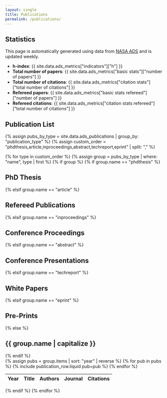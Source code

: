 ```yaml
---
layout: single
title: Publications
permalink: /publications/
---
```


## Statistics

This page is automatically generated using data from [NASA ADS](https://ui.adsabs.harvard.edu) and is updated weekly.

- **h-index**: {{ site.data.ads_metrics["indicators"]["h"] }}
- **Total number of papers**: {{ site.data.ads_metrics["basic stats"]["number of papers"] }}
- **Total number of citations**: {{ site.data.ads_metrics["citation stats"]["total number of citations"] }}
- **Refereed papers**: {{ site.data.ads_metrics["basic stats refereed"]["number of papers"] }}
- **Refereed citations**: {{ site.data.ads_metrics["citation stats refereed"]["total number of citations"] }}

## Publication List

{% assign pubs_by_type = site.data.ads_publications | group_by: "publication_type" %}
{% assign custom_order = "phdthesis,article,inproceedings,abstract,techreport,eprint" | split: "," %}

{% for type in custom_order %}
{% assign group = pubs_by_type | where: "name", type | first %}
{% if group %}
{% if group.name == "phdthesis" %}

<h2>PhD Thesis</h2>
{% elsif group.name == "article" %}
<h2>Refereed Publications</h2>
{% elsif group.name == "inproceedings" %}
<h2>Conference Proceedings</h2>
{% elsif group.name == "abstract" %}
<h2>Conference Presentations</h2>
{% elsif group.name == "techreport" %}
<h2>White Papers</h2>
{% elsif group.name == "eprint" %}
<h2>Pre-Prints</h2>
{% else %}
<h2>{{ group.name | capitalize }}</h2>
{% endif %}

<div class="publication-table-wrapper">
<table class="publication-table">
  <thead>
    <tr>
      <th>Year</th>
      <th>Title</th>
      <th>Authors</th>
      <th>Journal</th>
      <th>Citations</th>
    </tr>
  </thead>
  <tbody>
    {% assign pubs = group.items | sort: "year" | reverse %}
    {% for pub in pubs %}
      {% include publication_row.liquid pub=pub %}
    {% endfor %}
  </tbody>
</table>
</div>
  {% endif %}
{% endfor %}
